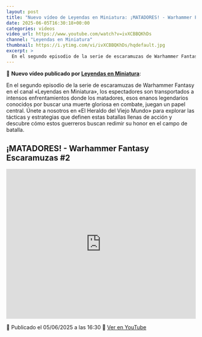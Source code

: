 ```yaml
---
layout: post
title: "Nuevo vídeo de Leyendas en Miniatura: ¡MATADORES! - Warhammer Fantasy Escaramuzas #2"
date: 2025-06-05T16:30:18+00:00
categories: videos
video_url: https://www.youtube.com/watch?v=ivXCBBQKhDs
channel: "Leyendas en Miniatura"
thumbnail: https://i.ytimg.com/vi/ivXCBBQKhDs/hqdefault.jpg
excerpt: >
  En el segundo episodio de la serie de escaramuzas de Warhammer Fantasy en el canal «Leyendas en Miniatura», los espectadores son transportados a intensos enfrentamientos donde los matadores, esos enanos legendarios conocidos por buscar una muerte gloriosa en combate, juegan un papel central. Únete a nosotros en «El Heraldo del Viejo Mundo» para explorar las tácticas y estrategias que definen estas batallas llenas de acción y descubre cómo estos guerreros buscan redimir su honor en el campo de batalla.
---
```


🎥 **Nuevo vídeo publicado por [Leyendas en Miniatura](https://www.youtube.com/channel/UCbs4BdIbYNqb5zWPt8qYdGQ)**:

En el segundo episodio de la serie de escaramuzas de Warhammer Fantasy en el canal «Leyendas en Miniatura», los espectadores son transportados a intensos enfrentamientos donde los matadores, esos enanos legendarios conocidos por buscar una muerte gloriosa en combate, juegan un papel central. Únete a nosotros en «El Heraldo del Viejo Mundo» para explorar las tácticas y estrategias que definen estas batallas llenas de acción y descubre cómo estos guerreros buscan redimir su honor en el campo de batalla.

## ¡MATADORES! - Warhammer Fantasy Escaramuzas #2

<iframe width="100%" height="400" src="https://www.youtube.com/embed/ivXCBBQKhDs" frameborder="0" allowfullscreen></iframe>

📅 Publicado el 05/06/2025 a las 16:30
🔗 [Ver en YouTube](https://www.youtube.com/watch?v=ivXCBBQKhDs)

